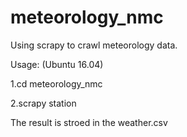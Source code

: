 # meteorology_nmc
Using scrapy to crawl meteorology data.

Usage: (Ubuntu 16.04)

1.cd meteorology_nmc

2.scrapy station

The result is stroed in the weather.csv
